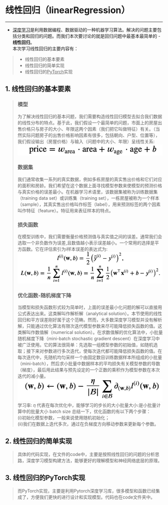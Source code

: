 # 线性回归（linearRegression）  
---  
- <u>深度学习</u>是利用数据编程、数据驱动的一种机器学习算法。解决的问题主要包括分类和回归的问题。而我们本次要讨论的就是回归问题中最基本最简单的 - **线性回归**。  
本次学习线性回归的主要内容有：  
> * 线性回归的基本要素
> * 线性回归的简单实现
> * 线性回归的<u>PyTorch</u>实现  
## 1. 线性回归的基本要素
>### 模型  
> 为了解决线性回归的基本问题，我们需要构造线性回归模型去拟合我们数据的线性分布的特点。基于此，我们假设一个最简单的问题，市面上的房屋出售价格只与房子的大小、年限这两个因素（我们把它叫做特征）有关。（当然实际问题房子的出售价格影响因素有很多，包括朝向、户型、位置等），我们假设输出（房屋价格）与输入（问题中的大小、年限）呈线性关系:   
![avatar](2.png)
>### 数据集
> 我们通常收集一系列的真实数据，例如多栋房屋的真实售出价格和它们对应的面积和房龄。我们希望在这个数据上面寻找模型参数来使模型的预测价格与真实价格的误差最小。在机器学习术语里，该数据集被称为训练数据集（training data set）或训练集（training set），一栋房屋被称为一个样本（sample），其真实售出价格叫作标签（label），用来预测标签的两个因素叫作特征（feature）。特征用来表征样本的特点。 
>### 损失函数  
> 在模型训练中，我们需要衡量价格预测值与真实值之间的误差。通常我们会选取一个非负数作为误差,且数值越小表示误差越小。一个常用的选择是平方函数。它在评估索引为i样本误差的表达式为:   
![avatar](1.png)
>### 优化函数-随机梯度下降  
>当模型和损失函数形式较为简单时，上面的误差最小化问题的解可以直接用公式表达出来。这类解叫作解析解（analytical solution）。本节使用的线性回归和平方误差刚好属于这个范畴。然而，大多数深度学习模型并没有解析解，只能通过优化算法有限次迭代模型参数来尽可能降低损失函数的值。这类解叫作数值解（numerical solution）。在求数值解的优化算法中，小批量随机梯度下降（mini-batch stochastic gradient descent）在深度学习中被广泛使用。它的算法很简单：先选取一组模型参数的初始值，如随机选取；接下来对参数进行多次迭代，使每次迭代都可能降低损失函数的值。在每次迭代中，先随机均匀采样一个由固定数目训练数据样本所组成的小批量（mini-batch），然后求小批量中数据样本的平均损失有关模型参数的导数（梯度），最后用此结果与预先设定的一个正数的乘积作为模型参数在本次迭代的减小量。  
![avatar](3.png) 
>学习率:  𝜂 代表在每次优化中，能够学习的步长的大小批量大小:是小批量计算中的批量大小 batch size
总结一下，优化函数的有以下两个步骤：  
(i)初始化模型参数，一般来说使用随机初始化；  
(ii)我们在数据上迭代多次，通过在负梯度方向移动参数来更新每个参数。

## 2. 线性回归的简单实现
>具体的代码实现，在文件的code中，主要是按照线性回归的问题的分析思路，深度学习模型构建方法，能够更好的理解模型和神经网络底层的原理。
## 3. 线性回归的PyTorch实现
> 而PyTorch实现，主要是利用Pytorch深度学习库，很多模型和函数已经集成了，方便我们更快的进行设计和实现模型。代码也在code文件夹中。